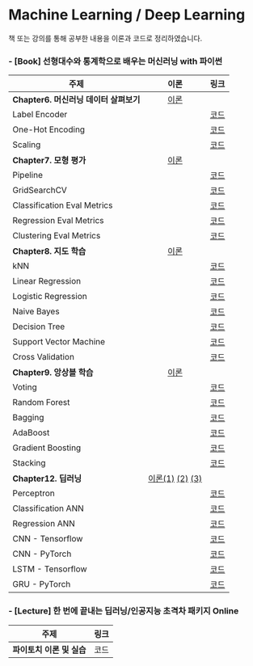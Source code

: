 # Machine Learning / Deep Learning

책 또는 강의를 통해 공부한 내용을 이론과 코드로 정리하였습니다.





### - [Book] 선형대수와 통계학으로 배우는 머신러닝 with 파이썬  
| 주제 | 이론 | 링크 |
|----|:----:|:----:|
| **Chapter6. 머신러닝 데이터 살펴보기** | [이론](https://mmminji.github.io/machinelearning/preprocessing/missingvalue/labelencoder/scaling/2021/05/10/%EC%84%A0%ED%86%B5%EB%A8%B86%EC%9E%A5.html) |  |
| Label Encoder | | [코드](https://github.com/mmminji/Machine-Learning/blob/master/6.2.2.LabelEncoder.py) |
| One-Hot Encoding | | [코드](https://github.com/mmminji/Machine-Learning/blob/master/6.2.3.OneHotEncoding.py) |
| Scaling | | [코드](https://github.com/mmminji/Machine-Learning/blob/master/6.2.4.Scaling.py) |
| **Chapter7. 모형 평가** | [이론](https://mmminji.github.io/machinelearning/fitting/crossvalidation/pipeline/gridsearch/loss/evalmetrics/2021/05/11/%EC%84%A0%ED%86%B5%EB%A8%B87%EC%9E%A5.html) | |
| Pipeline | | [코드](https://github.com/mmminji/Machine-Learning/blob/master/7.3.Pipeline.py) |
| GridSearchCV | | [코드](https://github.com/mmminji/Machine-Learning/blob/master/7.4.GridSearchCV.py) |
| Classification Eval Metrics | | [코드](https://github.com/mmminji/Machine-Learning/blob/master/7.6.2.ClassificationEval.py) |
| Regression Eval Metrics | | [코드](https://github.com/mmminji/Machine-Learning/blob/master/7.6.3.RegressionEval.py) |
| Clustering Eval Metrics | | [코드](https://github.com/mmminji/Machine-Learning/blob/master/7.6.4.ClusteringEval.py) |
| **Chapter8. 지도 학습** | [이론](https://mmminji.github.io/knn/linearregression/logisticregression/naivebayes/decisiontree/supportvectormachine/2021/06/14/%EC%84%A0%ED%86%B5%EB%A8%B88%EC%9E%A5.html) | |
| kNN | | [코드](https://github.com/mmminji/Machine-Learning/blob/master/8.3.kNN.py) |
| Linear Regression | | [코드](https://github.com/mmminji/Machine-Learning/blob/master/8.4.LinearRegression.py) |
| Logistic Regression | | [코드](https://github.com/mmminji/Machine-Learning/blob/master/8.5.LogisticRegression.py) |
| Naive Bayes | | [코드](https://github.com/mmminji/Machine-Learning/blob/master/8.6.NaiveBayes.py) |
| Decision Tree | | [코드](https://github.com/mmminji/Machine-Learning/blob/master/8.7.DecisionTree.py) |
| Support Vector Machine | | [코드](https://github.com/mmminji/Machine-Learning/blob/master/8.8.SupportVectorMachine.py) |
| Cross Validation | | [코드](https://github.com/mmminji/Machine-Learning/blob/master/8.9.CrossValidation.py) |
| **Chapter9. 앙상블 학습** | [이론](https://mmminji.github.io/ensemble/voting/bagging/boosting/stacking/2021/06/21/%EC%84%A0%ED%86%B5%EB%A8%B89%EC%9E%A5.html) | |
| Voting | | [코드](https://github.com/mmminji/Machine-Learning/blob/master/9.2.Voting.py) | 
| Random Forest | | [코드](https://github.com/mmminji/Machine-Learning/blob/master/9.3.3.RandomForest.py) |
| Bagging | | [코드](https://github.com/mmminji/Machine-Learning/blob/master/9.3.4.Bagging.py) |
| AdaBoost | | [코드](https://github.com/mmminji/Machine-Learning/blob/master/9.4.2.AdaBoost.py) |
| Gradient Boosting | | [코드](https://github.com/mmminji/Machine-Learning/blob/master/9.4.5.GradientBoosting.py) |
| Stacking | | [코드](https://github.com/mmminji/Machine-Learning/blob/master/9.5.Stacking.py) |
| **Chapter12. 딥러닝** | [이론(1)](https://mmminji.github.io/ann/perceptron/backpropagation/activationfunction/batchnormalization/dropout/2021/06/22/%EC%84%A0%ED%86%B5%EB%A8%B812%EC%9E%A5.html)   [(2)](https://mmminji.github.io/cnn/kernel/padding/stride/pooling/channel/2021/06/24/%EC%84%A0%ED%86%B5%EB%A8%B812%EC%9E%A5(2).html)   [(3)](https://mmminji.github.io/rnn/lstm/gru/2021/06/28/%EC%84%A0%ED%86%B5%EB%A8%B812%EC%9E%A5(3).html) | |
| Perceptron | | [코드](https://github.com/mmminji/Machine-Learning/blob/master/12.2.Perceptron.py) |
| Classification ANN | | [코드](https://github.com/mmminji/Machine-Learning/blob/master/12.3.7.ClassificationANN.py) |
| Regression ANN | | [코드](https://github.com/mmminji/Machine-Learning/blob/master/12.3.8.RegressionANN.py) |
| CNN - Tensorflow | | [코드](https://github.com/mmminji/Machine-Learning/blob/master/12.4.TensorFlowCNN.py) |
| CNN - PyTorch | | [코드](https://github.com/mmminji/Machine-Learning/blob/master/12.4.PyTorchCNN.py) |
| LSTM - Tensorflow | | [코드](https://github.com/mmminji/Machine-Learning/blob/master/12.5.TensorFlowLSTM.py) |
| GRU - PyTorch | | [코드](https://github.com/mmminji/Machine-Learning/blob/master/12.5.PyTorchGRU.py) |


### - [Lecture] 한 번에 끝내는 딥러닝/인공지능 초격차 패키지 Online  
| 주제 | 링크 |
|----|:----:|
| **파이토치 이론 및 실습** | 코드 |
